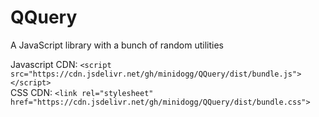 # QQuery
A JavaScript library with a bunch of random utilities

Javascript CDN: ``<script src="https://cdn.jsdelivr.net/gh/minidogg/QQuery/dist/bundle.js"></script>``   
CSS CDN: ``<link rel="stylesheet" href="https://cdn.jsdelivr.net/gh/minidogg/QQuery/dist/bundle.css">``
